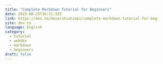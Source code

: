 ```yaml
---
title: "Complete Markdown Tutorial for Beginners"
date: 2023-08-25T16:11:33Z
link: https://dev.to/devarshishimpi/complete-markdown-tutorial-for-beginners-1e?utm_medium=RSS&utm_source=news.12bit.vn
site: dev.to
language: English
category:
  - tutorial
  - webdev
  - markdown
  - beginners
draft: false
---
```

